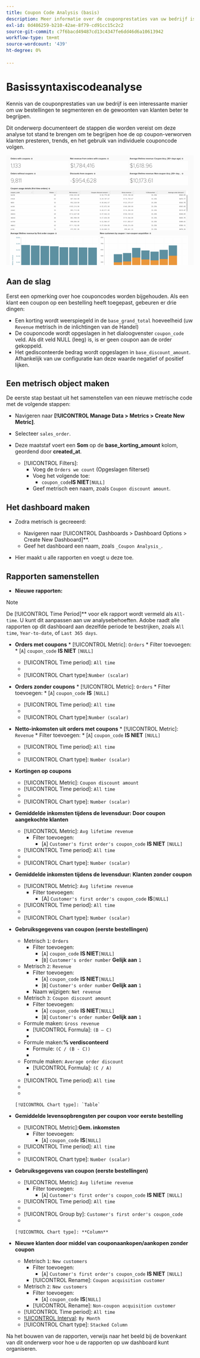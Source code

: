 ```yaml
---
title: Coupon Code Analysis (basis)
description: Meer informatie over de couponprestaties van uw bedrijf is een interessante manier om uw bestellingen te segmenteren en de gewoonten van klanten beter te begrijpen.
exl-id: 0d486259-b210-42ae-8f79-cd91cc15c2c2
source-git-commit: c7f6bacd49487cd13c4347fe6dd46d6a10613942
workflow-type: tm+mt
source-wordcount: '439'
ht-degree: 0%

---
```


# Basissyntaxiscodeanalyse

Kennis van de couponprestaties van uw bedrijf is een interessante manier om uw bestellingen te segmenteren en de gewoonten van klanten beter te begrijpen.

Dit onderwerp documenteert de stappen die worden vereist om deze analyse tot stand te brengen om te begrijpen hoe de op coupon-verworven klanten presteren, trends, en het gebruik van individuele couponcode volgen.

![](../../assets/coupon_analysis_dash_720.png)<!--{: width="807" height="471"}-->

## Aan de slag

Eerst een opmerking over hoe couponcodes worden bijgehouden. Als een klant een coupon op een bestelling heeft toegepast, gebeuren er drie dingen:

* Een korting wordt weerspiegeld in de `base_grand_total` hoeveelheid (uw `Revenue` metrisch in de inlichtingen van de Handel)
* De couponcode wordt opgeslagen in het dialoogvenster `coupon_code` veld. Als dit veld NULL (leeg) is, is er geen coupon aan de order gekoppeld.
* Het gedisconteerde bedrag wordt opgeslagen in `base_discount_amount`. Afhankelijk van uw configuratie kan deze waarde negatief of positief lijken.

## Een metrisch object maken

De eerste stap bestaat uit het samenstellen van een nieuwe metrische code met de volgende stappen:

* Navigeren naar **[!UICONTROL Manage Data > Metrics > Create New Metric]**.

* Selecteer `sales_order`.
* Deze maatstaf voert een **Som** op de **base_korting_amount** kolom, geordend door **created_at**.
   * [!UICONTROL Filters]:
      * Voeg de `Orders we count` (Opgeslagen filterset)
      * Voeg het volgende toe:
         * `coupon_code`**IS NIET**`[NULL]`
      * Geef metrisch een naam, zoals `Coupon discount amount`.

## Het dashboard maken

* Zodra metrisch is gecreeerd:
   * Navigeren naar [!UICONTROL Dashboards > Dashboard Options > Create New Dashboard]**.
   * Geef het dashboard een naam, zoals `_Coupon Analysis_`.

* Hier maakt u alle rapporten en voegt u deze toe.

## Rapporten samenstellen

* **Nieuwe rapporten:**

>[!NOTE]
>
>De [!UICONTROL Time Period]** voor elk rapport wordt vermeld als `All-time`. U kunt dit aanpassen aan uw analysebehoeften. Adobe raadt alle rapporten op dit dashboard aan dezelfde periode te bestrijken, zoals `All time`, `Year-to-date`, of `Last 365 days`.

* **Orders met coupons**
   * 
      [!UICONTROL Metric]: `Orders`
      * Filter toevoegen:
         * [`A`] `coupon_code` **IS NIET** `[NULL]`
   * [!UICONTROL Time period]: `All time`
   * 
      [!UICONTROL Interval]: `None`
   * [!UICONTROL Chart type]:`Number (scalar)`


* **Orders zonder coupons**
   * 
      [!UICONTROL Metric]: `Orders`
      * Filter toevoegen:
         * [`A`] `coupon_code` **IS** `[NULL]`
   * [!UICONTROL Time period]: `All time`
   * 
      [!UICONTROL Interval]: `None`
   * [!UICONTROL Chart type]:`Number (scalar)`


* **Netto-inkomsten uit orders met coupons**
   * 
      [!UICONTROL Metric]: `Revenue`
      * Filter toevoegen:
         * [`A`] `coupon_code` **IS NIET** `[NULL]`
   * [!UICONTROL Time period]: `All time`
   * 
      [!UICONTROL Interval]: `None`
   * [!UICONTROL Chart type]: `Number (scalar)`


* **Kortingen op coupons**
   * [!UICONTROL Metric]: `Coupon discount amount`
   * [!UICONTROL Time period]: `All time`
   * 
      [!UICONTROL Interval]: `None`
   * [!UICONTROL Chart type]: `Number (scalar)`

* **Gemiddelde inkomsten tijdens de levensduur: Door coupon aangekochte klanten**
   * [!UICONTROL Metric]: `Avg lifetime revenue`
      * Filter toevoegen:
         * [`A`] `Customer's first order's coupon_code` **IS NIET** `[NULL]`
   * [!UICONTROL Time period]: `All time`
   * 
      [!UICONTROL Interval]: `None`
   * [!UICONTROL Chart type]: `Number (scalar)`


* **Gemiddelde inkomsten tijdens de levensduur: Klanten zonder coupon**
   * [!UICONTROL Metric]: `Avg lifetime revenue`
      * Filter toevoegen:
         * [A] `Customer's first order's coupon_code` **IS**`[NULL]`
   * [!UICONTROL Time period]: `All time`
   * 
      [!UICONTROL Interval]: `None`
   * [!UICONTROL Chart type]: `Number (scalar)`


* **Gebruiksgegevens van coupon (eerste bestellingen)**
   * Metrisch `1`: `Orders`
      * Filter toevoegen:
         * [`A`] `coupon_code` **IS NIET**`[NULL]`
         * [`B`] `Customer's order number` **Gelijk aan** `1`
   * Metrisch `2`: `Revenue`
      * Filter toevoegen:
         * [`A`] `coupon_code` **IS NIET**`[NULL]`
         * [`B`] `Customer's order number` **Gelijk aan** `1`
      * Naam wijzigen:  `Net revenue`
   * Metrisch `3`: `Coupon discount amount`
      * Filter toevoegen:
         * [`A`] `coupon_code` **IS NIET**`[NULL]`
         * [`B`] `Customer's order number` **Gelijk aan** `1`
   * Formule maken: `Gross revenue`
      * [!UICONTROL Formula]: `(B – C)`
      * 
         [!UICONTROL Format]: `Currency`
   * Formule maken:**% verdisconteerd**
      * Formule: `(C / (B - C))`
      * 
         [!UICONTROL Format]: `Percentage`
   * Formule maken: `Average order discount`
      * [!UICONTROL Formula]: `(C / A)`
      * 
         [!UICONTROL Format]: `Percentage`
   * [!UICONTROL Time period]: `All time`
   * 
      [!UICONTROL Interval]: `None`
   * 

      [!UICONTROL Chart type]: `Table`








* **Gemiddelde levensopbrengsten per coupon voor eerste bestelling**
   * [!UICONTROL Metric]:**Gem. inkomsten**
      * Filter toevoegen:
         * [`A`] `coupon_code` **IS**`[NULL]`
   * [!UICONTROL Time period]: `All time`
   * 
      [!UICONTROL Interval]: `None`
   * [!UICONTROL Chart type]: `Number (scalar)`


* **Gebruiksgegevens van coupon (eerste bestellingen)**
   * [!UICONTROL Metric]: `Avg lifetime revenue`
      * Filter toevoegen:
         * [`A`] `Customer's first order's coupon_code` **IS NIET** `[NULL]`
   * [!UICONTROL Time period]: `All time`
   * 
      [!UICONTROL Interval]: `None`
   * [!UICONTROL Group by]: `Customer's first order's coupon_code`
   * 

      [!UICONTROL Chart type]: **Column**


* **Nieuwe klanten door middel van couponaankopen/aankopen zonder coupon**
   * Metrisch `1`: `New customers`
      * Filter toevoegen:
         * [`A`] `Customer's first order's coupon_code` **IS NIET** `[NULL]`
      * [!UICONTROL Rename]: `Coupon acquisition customer`
   * Metrisch `2`: `New customers`
      * Filter toevoegen:
         * [`A`] `coupon_code` **IS**`[NULL]`
      * [!UICONTROL Rename]: `Non-coupon acquisition customer`
   * [!UICONTROL Time period]: `All time`
   * [!UICONTROL Interval]: `By Month`
   * [!UICONTROL Chart type]: `Stacked Column`





Na het bouwen van de rapporten, verwijs naar het beeld bij de bovenkant van dit onderwerp voor hoe u de rapporten op uw dashboard kunt organiseren.
